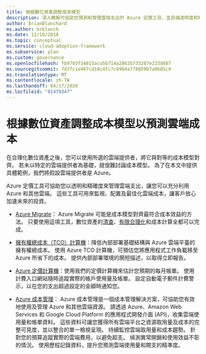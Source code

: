 ```yaml
---
title: 根據數位資產調整成本模型
description: 深入瞭解可協助您預測和管理雲端支出的 Azure 定價工具，並具備透明度和精確度，以充分運用 Azure 和其他雲端。
author: BrianBlanchard
ms.author: brblanch
ms.date: 12/10/2018
ms.topic: conceptual
ms.service: cloud-adoption-framework
ms.subservice: plan
ms.custom: governance
ms.openlocfilehash: fb9793f34815aca5b714a2862b733287e233d88f
ms.sourcegitcommit: 7d3fc1e407cd18c4fc7c4964a77885907a9b85c0
ms.translationtype: MT
ms.contentlocale: zh-TW
ms.lasthandoff: 04/17/2020
ms.locfileid: "81479347"
---
```

# <a name="align-cost-models-with-the-digital-estate-to-forecast-cloud-costs"></a>根據數位資產調整成本模型以預測雲端成本

在合理化數位資產之後，您可以使用所選的雲端提供者，將它與對等的成本模型對齊。 若未以特定的雲端提供者為基礎，就很難討論成本模型。 為了在本文中提供具體範例，我們將假設雲端提供者是 Azure。

Azure 定價工具可協助您以透明和精確度來管理雲端支出，讓您可以充分利用 Azure 和其他雲端。 這些工具可用來監視、配置及最佳化雲端成本，讓客戶放心加速未來的投資。

- [Azure Migrate](https://docs.microsoft.com/azure/migrate/migrate-overview)： Azure Migrate 可能是成本模型對齊最符合成本效益的方法。 只要使用這項工具，數位資產的[清查](./inventory.md)、[有限合理化](./rationalize.md)和成本計算全都可以完成。

- [擁有權總成本（TCO）計算機](https://azure.microsoft.com/pricing/tco/calculator)：降低內部部署基礎結構與 Azure 雲端平臺的擁有權總成本。 使用 Azure TCO 計算機，可預估您將應用程式工作負載移至 Azure 所省下的成本。 提供內部部署環境的簡短描述，以取得立即報告。

- [Azure 定價計算機](https://azure.microsoft.com/pricing/calculator)：使用我們的定價計算機來估計您預期的每月帳單。 使用計費入口網站隨時追蹤實際的帳戶使用量及帳單。 設定自動電子郵件計費警示，以在您的支出超過設定的金額時通知您。

- [Azure 成本管理](https://azure.microsoft.com/services/cost-management)： Azure 成本管理是一個成本管理解決方案，可協助您有效地使用及管理 Azure 和其他雲端資源。 請透過 Azure、Amazon Web Services 和 Google Cloud Platform 的應用程式開發介面 (API)，收集雲端使用量和帳單資料。 這些資料可讓您獲得所有雲端平台之資源取用量及成本的完整可見度，並以整合的單一檢視呈現。 持續監控雲端取用量和成本趨勢。 針對您的預算追蹤實際的雲端費用，以避免超支。 偵測異常開銷和使用效益不彰的情況。 使用歷程記錄資料，提升您預測雲端使用量和開支的精準度。
